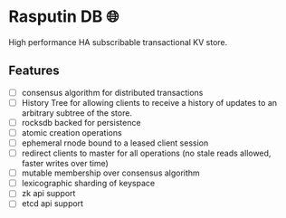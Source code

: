 # Rasputin DB :globe_with_meridians:
High performance HA subscribable transactional KV store.

## Features
- [ ] consensus algorithm for distributed transactions
- [ ] History Tree for allowing clients to receive a history of updates to an arbitrary subtree of the store.
- [ ] rocksdb backed for persistence
- [ ] atomic creation operations
- [ ] ephemeral rnode bound to a leased client session
- [ ] redirect clients to master for all operations (no stale reads allowed, faster writes over time)
- [ ] mutable membership over consensus algorithm
- [ ] lexicographic sharding of keyspace
- [ ] zk api support
- [ ] etcd api support
